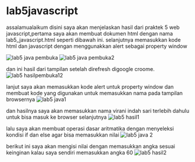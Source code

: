# lab5javascript
assalamualaikum disini saya akan menjelaskan hasil dari praktek 5 web javascript,pertama saya akan membuat dokumen html dengan nama
lab5_javascript.html seperti dibawah ini. selanjutnya memasukkan kode html dan javascript dengan menggunakkan alert sebagai property window

![lab5 java pembuka](https://user-images.githubusercontent.com/57024231/116339394-8d12f780-a807-11eb-890f-1c4623f87db5.png)
![lab5 java pembuka2](https://user-images.githubusercontent.com/57024231/116339436-9ac87d00-a807-11eb-9b86-07e13b2a151e.png)

dan ini hasil dari tampilan setelah direfresh digoogle croome.
![lab5 hasilpembuka12](https://user-images.githubusercontent.com/57024231/116339452-a5831200-a807-11eb-9080-7ccbbf757961.png)

lanjut saya akan memasukkan kode alert untuk property window dan membuat kode yang digunakan untuk memasukkan nama pada tampilan browsernya
![lab5 java1](https://user-images.githubusercontent.com/57024231/116340084-baac7080-a808-11eb-9756-158112c18076.png)

dan hasilnya saya akan memasukkan nama virani indah sari terlebih dahulu untuk bisa masuk ke browser selanjutnya
![lab5 hasil1](https://user-images.githubusercontent.com/57024231/116340141-dd3e8980-a808-11eb-9c42-b36d4a689988.png)

lalu saya akan membuat operasi dasar aritmatika dengan menyeleksi kondisi if dan else agar bisa memasukkan nilai 
![lab5 java 2](https://user-images.githubusercontent.com/57024231/116340288-2098f800-a809-11eb-8e43-d2e652f52435.png)

berikut ini saya akan mengisi nilai dengan memasukkan angka sesuai keinginan kalau saya sendiri memasukkan angka 60
![lab5 hasil2](https://user-images.githubusercontent.com/57024231/116340349-3dcdc680-a809-11eb-8efb-fe90785b8f4e.png)
